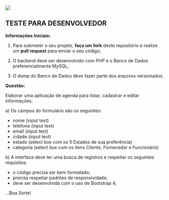 ![](https://media.licdn.com/dms/image/C4E0BAQGAg3nobO3R6w/company-logo_200_200/0?e=2159024400&v=beta&t=k7wuTddThWe9M7qfK_ELd7t0WaVE6reqsAHGp-TNaI0)

## **TESTE PARA DESENVOLVEDOR**


**Informações Iniciais:**

1. Para submeter o seu projeto, **faça um fork** deste repositório e realize um **pull request** para enviar o seu código;

2. O backend deve ser desenvolvido com PHP e o Banco de Dados preferencialmente MySQL;

3. O dump do Banco de Dados deve fazer parte dos arquivos versionados.

**Questão:**

Elaborar uma aplicação de agenda para listar, cadastrar e editar informações.

a) Os campos do formulário são os seguintes:

 - nome (input text)
 - telefone (input text)
 - email (input text)
 - cidade (input text)
 - estado (select box com os 5 Estados de sua preferência)
 - categoria (select box com os itens Cliente, Fornecedor e Funcionário)

b) A interface deve ter uma busca de registros e respeitar os seguintes requisitos:

 - o código precisa ser bem formatado;
 - precisa respeitar padrões de responsividade;
 - deve ser desenvolvida com o uso de Bootstrap 4;

...Boa Sorte!
